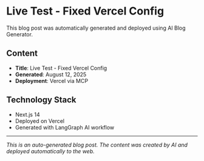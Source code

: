 # Live Test - Fixed Vercel Config

This blog post was automatically generated and deployed using AI Blog Generator.

## Content
- **Title**: Live Test - Fixed Vercel Config
- **Generated**: August 12, 2025
- **Deployment**: Vercel via MCP

## Technology Stack
- Next.js 14
- Deployed on Vercel
- Generated with LangGraph AI workflow

---

*This is an auto-generated blog post. The content was created by AI and deployed automatically to the web.*
